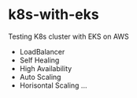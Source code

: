 # k8s-with-eks
Testing K8s cluster with EKS on AWS

- LoadBalancer
- Self Healing
- High Availability
- Auto Scaling
- Horisontal Scaling
...